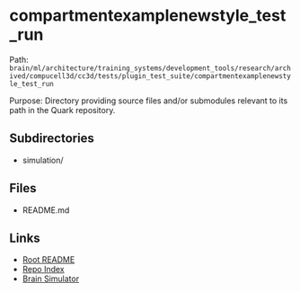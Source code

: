 # compartmentexamplenewstyle_test_run

Path: `brain/ml/architecture/training_systems/development_tools/research/archived/compucell3d/cc3d/tests/plugin_test_suite/compartmentexamplenewstyle_test_run`

Purpose: Directory providing source files and/or submodules relevant to its path in the Quark repository.

## Subdirectories
- simulation/

## Files
- README.md

## Links
- [Root README](../../../../../../../../../../../README.md)
- [Repo Index](../../../../../../../../../../../repo_index.json)
- [Brain Simulator](../../../../../../../../../../../brain/architecture/brain_simulator.py)
